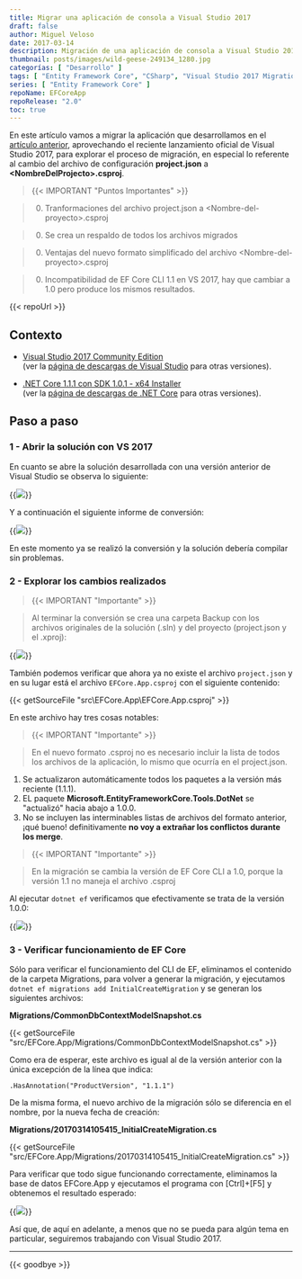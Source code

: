```yaml
---
title: Migrar una aplicación de consola a Visual Studio 2017
draft: false
author: Miguel Veloso
date: 2017-03-14
description: Migración de una aplicación de consola a Visual Studio 2017 para explorar el proceso.
thumbnail: posts/images/wild-geese-249134_1280.jpg
categorías: [ "Desarrollo" ]
tags: [ "Entity Framework Core", "CSharp", "Visual Studio 2017 Migration" ]
series: [ "Entity Framework Core" ]
repoName: EFCoreApp
repoRelease: "2.0"
toc: true
---
```


En este artículo vamos a migrar la aplicación que desarrollamos en el [artículo anterior](/posts/crear-aplicacion-entity-framework-core), aprovechando el reciente lanzamiento oficial de Visual Studio 2017, para explorar el proceso de migración, en especial lo referente al cambio del archivo de configuración **project.json** a **&lt;NombreDelProjecto&gt;.csproj**.

> {{< IMPORTANT "Puntos Importantes" >}}

> 0. Tranformaciones del archivo project.json a &lt;Nombre-del-proyecto&gt;.csproj

> 0. Se crea un respaldo de todos los archivos migrados

> 0. Ventajas del nuevo formato simplificado del archivo &lt;Nombre-del-proyecto&gt;.csproj

> 0. Incompatibilidad de EF Core CLI 1.1 en VS 2017, hay que cambiar a 1.0 pero produce los mismos resultados.

{{< repoUrl >}}

## Contexto

* [Visual Studio 2017 Community Edition](https://www.visualstudio.com/es/thank-you-downloading-visual-studio/?sku=Community&rel=15)  
(ver la [página de descargas de Visual Studio](https://www.visualstudio.com/es/downloads/) para otras versiones).

* [.NET Core 1.1.1 con SDK 1.0.1 - x64 Installer](https://go.microsoft.com/fwlink/?linkid=843448)  
(ver la [página de descargas de .NET Core](https://github.com/dotnet/core/blob/master/release-notes/download-archive.md) para otras versiones).

## Paso a paso

### 1 - Abrir la solución con VS 2017

En cuanto se abre la solución desarrollada con una versión anterior de Visual Studio se observa lo siguiente:

{{<image src="/posts/images/devenv_2017-03-13_17-49-26.png">}}

Y a continuación el siguiente informe de conversión:

{{<image src="/posts/images/chrome_2017-03-13_17-50-25.png">}}

En este momento ya se realizó la conversión y la solución debería compilar sin problemas.

### 2 - Explorar los cambios realizados

> {{< IMPORTANT "Importante" >}}

> Al terminar la conversión se crea una carpeta Backup con los archivos originales de la solución (.sln) y del proyecto (project.json y el .xproj):

{{<image src="/posts/images/explorer_2017-03-14_10-03-33.png">}}

También podemos verificar que ahora ya no existe el archivo ```project.json``` y en su lugar está el archivo ```EFCore.App.csproj``` con el siguiente contenido:

{{< getSourceFile "src\EFCore.App\EFCore.App.csproj" >}}

En este archivo hay tres cosas notables:

> {{< IMPORTANT "Importante" >}}

> En el nuevo formato .csproj no es necesario incluir la lista de todos los archivos de la aplicación, lo mismo que ocurría en el project.json.

1. Se actualizaron automáticamente todos los paquetes a la versión más reciente (1.1.1).
2. EL paquete **Microsoft.EntityFrameworkCore.Tools.DotNet** se "actualizó" hacia abajo a 1.0.0.  
3. No se incluyen las interminables listas de archivos del formato anterior, ¡qué bueno! definitivamente **no voy a extrañar los conflictos durante los merge**.

> {{< IMPORTANT "Importante" >}}

> En la migración se cambia la versión de EF Core CLI a 1.0, porque la versión 1.1 no maneja el archivo .csproj

Al ejecutar ```dotnet ef``` verificamos que efectivamente se trata de la versión 1.0.0:

{{<image src="/posts/images/cmd_2017-03-14_10-43-14.png">}}

### 3 - Verificar funcionamiento de EF Core

Sólo para verificar el funcionamiento del CLI de EF, eliminamos el contenido de la carpeta Migrations, para volver a generar la migración, y ejecutamos ```dotnet ef migrations add InitialCreateMigration``` y se generan los siguientes archivos:

**Migrations/CommonDbContextModelSnapshot.cs**

{{< getSourceFile "src/EFCore.App/Migrations/CommonDbContextModelSnapshot.cs" >}}

Como era de esperar, este archivo es igual al de la versión anterior con la única excepción de la línea que indica:

    .HasAnnotation("ProductVersion", "1.1.1")

De la misma forma, el nuevo archivo de la migración sólo se diferencia en el nombre, por la nueva fecha de creación:

**Migrations/20170314105415_InitialCreateMigration.cs**

{{< getSourceFile "src/EFCore.App/Migrations/20170314105415_InitialCreateMigration.cs" >}}

Para verificar que todo sigue funcionando correctamente, eliminamos la base de datos EFCore.App y ejecutamos el programa con [Ctrl]+[F5] y obtenemos el resultado esperado:

{{<image src="/posts/images/cmd_2017-03-14_11-07-49.png">}}

Así que, de aquí en adelante, a menos que no se pueda para algún tema en particular, seguiremos trabajando con Visual Studio 2017.

---
{{< goodbye >}}
